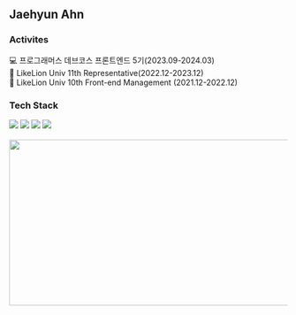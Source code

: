 <h2>Jaehyun Ahn</h2>

<div>
    <h3>Activites</h3>
    <div>💻 프로그래머스 데브코스 프론트엔드 5기(2023.09-2024.03)</div>
    <div>🦁 LikeLion Univ 11th Representative(2022.12-2023.12)</div>
    <div>🦁 LikeLion Univ 10th Front-end Management (2021.12-2022.12)</div>
</div>

<div>
  <h3>Tech Stack</h3>
  <div>
    <img src="https://img.shields.io/badge/JavaScript-F7DF1E?style=flat-square&logo=Javascript&logoColor=black">
    <img src="https://img.shields.io/badge/TypeScript-3178C6?style=flat-square&logo=Typescript&logoColor=black">
    <img src="https://img.shields.io/badge/React.js-61DAFB?style=flat-square&logo=React&logoColor=white">
    <img src="https://img.shields.io/badge/Next.js-000000?style=flat-square&logo=next.js&logoColor=white">
<!--     <img src="https://img.shields.io/badge/React Query-FF4154?style=flat-square&logo=React Query&logoColor=white">
    <img src="https://img.shields.io/badge/SCSS-CC6699?style=flat-square&logo=Sass&logoColor=white">
    <img src="https://img.shields.io/badge/styled components-DB7093?style=flat-square&logo=styled components&logoColor=white">
    <img src="https://img.shields.io/badge/Storybook-FF4785?style=flat-square&logo=Storybook&logoColor=white">
    <img src="https://img.shields.io/badge/Prettier-F7B93E?style=flat-square&logo=Prettier&logoColor=white">
    <img src="https://img.shields.io/badge/ESLint-4B32C3?style=flat-square&logo=ESLint&logoColor=white">
      <br />
    <img src="https://img.shields.io/badge/Figma-F24E1E?style=flat-square&logo=Figma&logoColor=white">
    <img src="https://img.shields.io/badge/Git-F05032?style=flat-square&logo=Git&logoColor=white">
    <img src="https://img.shields.io/badge/GitHub-181717?style=flat-square&logo=GitHub&logoColor=white">
    <img src="https://img.shields.io/badge/Notion-000000?style=flat-square&logo=Notion&logoColor=white">
    <img src="https://img.shields.io/badge/Slack-4A154B?style=flat-square&logo=Slack&logoColor=white"> -->
  </div>
</div>

<br />

<!--
<div align= "left">   
  <a href="https://solved.ac/gothddlek">
      <img 
          width="300px"
          src="http://mazassumnida.wtf/api/v2/generate_badge?boj=gothddlek"/>
  </a>  
<a href="https://github.com/JaeHyunGround">
      <img 
          width="350px"
          src="https://github-readme-stats.vercel.app/api?username=JaeHyunGround&show_icons=true&theme=holi"/>
  </a>
</div>

<br />
-->

<a href="https://www.gitanimals.org/en_US?utm_medium=image&utm_source=JaeHyunGround&utm_content=farm">
<img
  src="https://render.gitanimals.org/farms/JaeHyunGround"
  width="600"
  height="300"
/>
</a>
